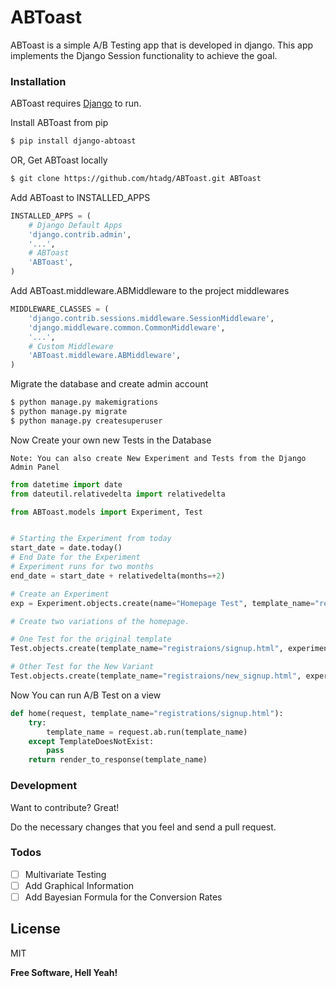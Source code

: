 # ABToast

ABToast is a simple A/B Testing app that is developed in django. This app implements the Django Session functionality to achieve the goal.

### Installation

ABToast requires [Django](https://www.djangoproject.com/download/) to run.

Install ABToast from pip
```sh
$ pip install django-abtoast
```
OR, Get ABToast locally
```sh
$ git clone https://github.com/htadg/ABToast.git ABToast
```

Add ABToast to INSTALLED_APPS
```python
INSTALLED_APPS = (
    # Django Default Apps
    'django.contrib.admin',
    '...',
    # ABToast
    'ABToast',
)
```
Add ABToast.middleware.ABMiddleware to the project middlewares
```python
MIDDLEWARE_CLASSES = (
    'django.contrib.sessions.middleware.SessionMiddleware',
    'django.middleware.common.CommonMiddleware',
    '...',
    # Custom Middleware
    'ABToast.middleware.ABMiddleware',
)
```
Migrate the database and create admin account
```sh
$ python manage.py makemigrations
$ python manage.py migrate
$ python manage.py createsuperuser
```
Now Create your own new Tests in the Database
```
Note: You can also create New Experiment and Tests from the Django Admin Panel
```
```python
from datetime import date
from dateutil.relativedelta import relativedelta

from ABToast.models import Experiment, Test


# Starting the Experiment from today
start_date = date.today()
# End Date for the Experiment
# Experiment runs for two months
end_date = start_date + relativedelta(months=+2)

# Create an Experiment
exp = Experiment.objects.create(name="Homepage Test", template_name="registraions/signup.html", goal="registrations/success", start=start_date, end=end_date, is_active=True)

# Create two variations of the homepage.

# One Test for the original template
Test.objects.create(template_name="registraions/signup.html", experiment=exp)

# Other Test for the New Variant
Test.objects.create(template_name="registraions/new_signup.html", experiment=exp)
```
Now You can run A/B Test on a view
```python
def home(request, template_name="registrations/signup.html"):
    try:
        template_name = request.ab.run(template_name)
    except TemplateDoesNotExist:
        pass
    return render_to_response(template_name)
```
### Development

Want to contribute? Great!

Do the necessary changes that you feel and send a pull request.


### Todos

 - [ ] Multivariate Testing
 - [ ] Add Graphical Information
 - [ ] Add Bayesian Formula for the Conversion Rates

License
----

MIT

**Free Software, Hell Yeah!**
